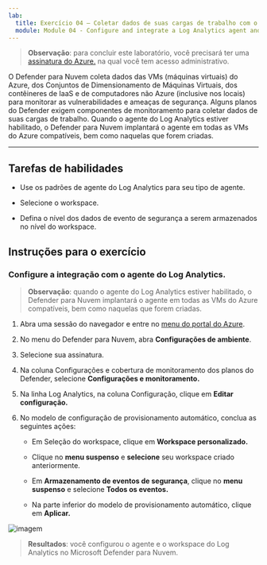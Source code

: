 ```yaml
---
lab:
  title: Exercício 04 – Coletar dados de suas cargas de trabalho com o agente do Log Analytics
  module: Module 04 - Configure and integrate a Log Analytics agent and workspace in Defender for Cloud
---
```



>**Observação**: para concluir este laboratório, você precisará ter uma [assinatura do Azure.](https://azure.microsoft.com/en-us/free/?azure-portal=true) na qual você tem acesso administrativo. 


O Defender para Nuvem coleta dados das VMs (máquinas virtuais) do Azure, dos Conjuntos de Dimensionamento de Máquinas Virtuais, dos contêineres de IaaS e de computadores não Azure (inclusive nos locais) para monitorar as vulnerabilidades e ameaças de segurança. Alguns planos do Defender exigem componentes de monitoramento para coletar dados de suas cargas de trabalho. Quando o agente do Log Analytics estiver habilitado, o Defender para Nuvem implantará o agente em todas as VMs do Azure compatíveis, bem como naquelas que forem criadas. 

---

## Tarefas de habilidades

- Use os padrões de agente do Log Analytics para seu tipo de agente.

- Selecione o workspace.
  
- Defina o nível dos dados de evento de segurança a serem armazenados no nível do workspace.

## Instruções para o exercício 

### Configure a integração com o agente do Log Analytics.

>**Observação**: quando o agente do Log Analytics estiver habilitado, o Defender para Nuvem implantará o agente em todas as VMs do Azure compatíveis, bem como naquelas que forem criadas. 

1. Abra uma sessão do navegador e entre no [menu do portal do Azure](https://portal.azure.com/).
   
2. No menu do Defender para Nuvem, abra **Configurações de ambiente**.

4. Selecione sua assinatura.

5. Na coluna Configurações e cobertura de monitoramento dos planos do Defender, selecione **Configurações e monitoramento.**

7. Na linha Log Analytics, na coluna Configuração, clique em **Editar configuração.**

8. No modelo de configuração de provisionamento automático, conclua as seguintes ações:

   - Em Seleção do workspace, clique em **Workspace personalizado.**

   - Clique no **menu suspenso** e **selecione** seu workspace criado anteriormente.

   - Em **Armazenamento de eventos de segurança**, clique no **menu suspenso** e selecione **Todos os eventos.**

   - Na parte inferior do modelo de provisionamento automático, clique em **Aplicar.**
   
![imagem](https://github.com/MicrosoftLearning/Secure-Azure-services-and-workloads-with-Microsoft-Cloud-Security-Benchmark/assets/91347931/c1c812e7-b5ca-4caa-b8e6-34a6e4b325fd)




> **Resultados**: você configurou o agente e o workspace do Log Analytics no Microsoft Defender para Nuvem.
